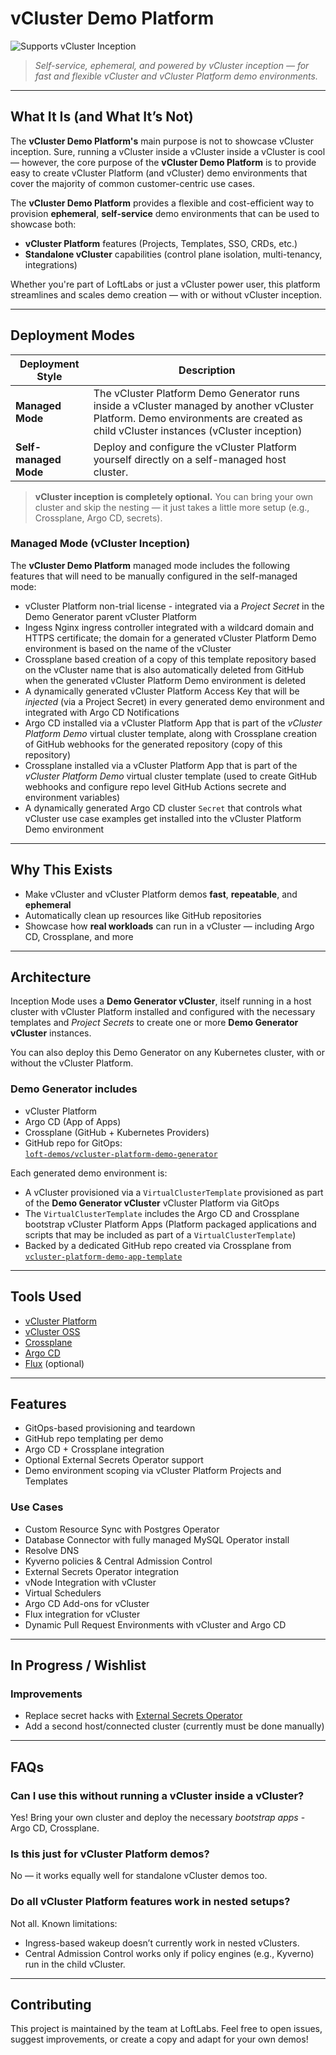 # vCluster Demo Platform

![Supports vCluster Inception](https://img.shields.io/badge/vCluster-Inception%20Ready-blueviolet?style=flat-square&logo=kubernetes)

> _Self-service, ephemeral, and powered by vCluster inception — for fast and flexible vCluster and vCluster Platform demo environments._

---

## What It Is (and What It’s Not)

The **vCluster Demo Platform's** main purpose is not to showcase vCluster inception. Sure, running a vCluster inside a vCluster inside a vCluster is cool — however, the core purpose of the **vCluster Demo Platform** is to provide easy to create vCluster Platform (and vCluster) demo environments that cover the majority of common customer-centric use cases.

The **vCluster Demo Platform** provides a flexible and cost-efficient way to provision **ephemeral**, **self-service** demo environments that can be used to showcase both:

- **vCluster Platform** features (Projects, Templates, SSO, CRDs, etc.)
- **Standalone vCluster** capabilities (control plane isolation, multi-tenancy, integrations)

Whether you're part of LoftLabs or just a vCluster power user, this platform streamlines and scales demo creation — with or without vCluster inception.

---

## Deployment Modes

| Deployment Style       | Description                                                                 |
|------------------------|-----------------------------------------------------------------------------|
| **Managed Mode**       | The vCluster Platform Demo Generator runs inside a vCluster managed by another vCluster Platform.  Demo environments are created as child vCluster instances (vCluster inception) |
| **Self-managed Mode**  | Deploy and configure the vCluster Platform yourself directly on a self-managed host cluster.  |

> **vCluster inception is completely optional.** You can bring your own cluster and skip the nesting — it just takes a little more setup (e.g., Crossplane, Argo CD, secrets).

### Managed Mode (vCluster Inception)

The **vCluster Demo Platform** managed mode includes the following features that will need to be manually configured in the self-managed mode:

- vCluster Platform non-trial license - integrated via a _Project Secret_ in the Demo Generator parent vCluster Platform
- Ingess Nginx ingress controller integrated with a wildcard domain and HTTPS certificate; the domain for a generated vCluster Platform Demo environment is based on the name of the vCluster
- Crossplane based creation of a copy of this template repository based on the vCluster name that is also automatically deleted from GitHub when the generated vCluster Platform Demo environment is deleted
- A dynamically generated vCluster Platform Access Key that will be _injected_ (via a Project Secret) in every generated demo environment and integrated with Argo CD Notifications
- Argo CD installed via a vCluster Platform App that is part of the _vCluster Platform Demo_ virtual cluster template, along with Crossplane creation of GitHub webhooks for the generated repository (copy of this repository)
- Crossplane installed via a vCluster Platform App that is part of the _vCluster Platform Demo_ virtual cluster template (used to create GitHub webhooks and configure repo level GitHub Actions secrete and environment variables)
- A dynamically generated Argo CD cluster `Secret` that controls what vCluster use case examples get installed into the vCluster Platform Demo environment

---

## Why This Exists

- Make vCluster and vCluster Platform demos **fast**, **repeatable**, and **ephemeral**
- Automatically clean up resources like GitHub repositories
- Showcase how **real workloads** can run in a vCluster — including Argo CD, Crossplane, and more

---

## Architecture

Inception Mode uses a **Demo Generator vCluster**, itself running in a host cluster with vCluster Platform installed and configured with the necessary templates and _Project Secrets_ to create one or more **Demo Generator vCluster** instances.

You can also deploy this Demo Generator on any Kubernetes cluster, with or without the vCluster Platform.

### Demo Generator includes

- vCluster Platform
- Argo CD (App of Apps)
- Crossplane (GitHub + Kubernetes Providers)
- GitHub repo for GitOps:  
  [`loft-demos/vcluster-platform-demo-generator`](https://github.com/loft-demos/loft-demo-base/tree/main/vcluster-platform-demo-generator)

Each generated demo environment is:

- A vCluster provisioned via a `VirtualClusterTemplate` provisioned as part of the **Demo Generator vCluster** vCluster Platform via GitOps
- The `VirtualClusterTemplate` includes the Argo CD and Crossplane bootstrap vCluster Platform Apps (Platform packaged applications and scripts that may be included as part of a `VirtualClusterTemplate`)
- Backed by a dedicated GitHub repo created via Crossplane from  
  [`vcluster-platform-demo-app-template`](https://github.com/loft-demos/vcluster-platform-demo-app-template)

---

## Tools Used

- [vCluster Platform](https://www.vcluster.com/docs/platform/next/)
- [vCluster OSS](https://www.vcluster.com/)
- [Crossplane](https://crossplane.io/)
- [Argo CD](https://argo-cd.readthedocs.io/)
- [Flux](https://fluxcd.io/) (optional)

---

## Features

- GitOps-based provisioning and teardown
- GitHub repo templating per demo
- Argo CD + Crossplane integration
- Optional External Secrets Operator support
- Demo environment scoping via vCluster Platform Projects and Templates



### Use Cases

- Custom Resource Sync with Postgres Operator
- Database Connector with fully managed MySQL Operator install
- Resolve DNS
- Kyverno policies & Central Admission Control  
- External Secrets Operator integration
- vNode Integration with vCluster
- Virtual Schedulers
- Argo CD Add-ons for vCluster
- Flux integration for vCluster
- Dynamic Pull Request Environments with vCluster and Argo CD

---

## In Progress / Wishlist

### Improvements

- Replace secret hacks with [External Secrets Operator](https://external-secrets.io/)
- Add a second host/connected cluster (currently must be done manually)

---

## FAQs

### Can I use this without running a vCluster inside a vCluster?

Yes! Bring your own cluster and deploy the necessary _bootstrap apps_ - Argo CD, Crossplane.

### Is this just for vCluster Platform demos?

No — it works equally well for standalone vCluster demos too.

### Do all vCluster Platform features work in nested setups?

Not all. Known limitations:

- Ingress-based wakeup doesn’t currently work in nested vClusters.
- Central Admission Control works only if policy engines (e.g., Kyverno) run in the child vCluster.

---

## Contributing

This project is maintained by the team at LoftLabs. Feel free to open issues, suggest improvements, or create a copy and adapt for your own demos!
